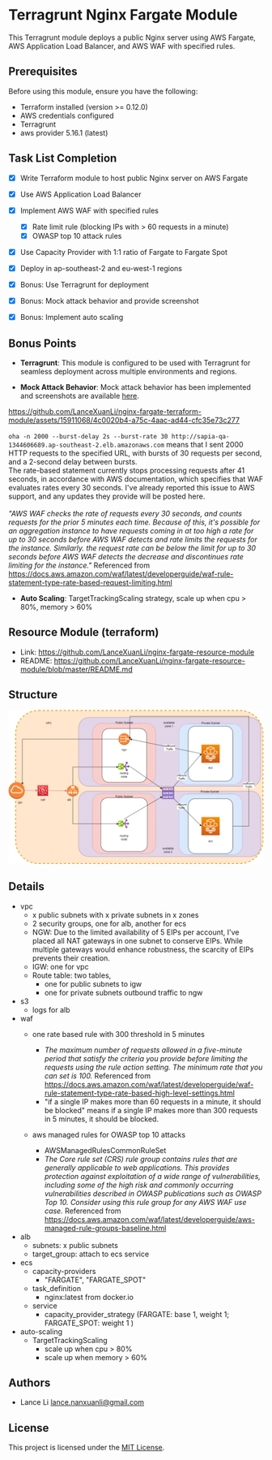 # Terragrunt Nginx Fargate Module

This Terragrunt module deploys a public Nginx server using AWS Fargate, AWS Application Load Balancer, and AWS WAF with specified rules.

## Prerequisites

Before using this module, ensure you have the following:

- Terraform installed (version >= 0.12.0)
- AWS credentials configured
- Terragrunt
- aws provider 5.16.1 (latest)

## Task List Completion

- [x] Write Terraform module to host public Nginx server on AWS Fargate
- [x] Use AWS Application Load Balancer
- [x] Implement AWS WAF with specified rules
    - [x] Rate limit rule (blocking IPs with > 60 requests in a minute)
    - [x] OWASP top 10 attack rules
- [x] Use Capacity Provider with 1:1 ratio of Fargate to Fargate Spot
- [x] Deploy in ap-southeast-2 and eu-west-1 regions
- [x] Bonus: Use Terragrunt for deployment
- [x] Bonus: Mock attack behavior and provide screenshot
- [x] Bonus: Implement auto scaling 





## Bonus Points

- **Terragrunt**: This module is configured to be used with Terragrunt for seamless deployment across multiple environments and regions.

- **Mock Attack Behavior**: Mock attack behavior has been implemented and screenshots are available [here](/screenshots/mock_attack.png).

https://github.com/LanceXuanLi/nginx-fargate-terraform-module/assets/15911068/4c0020b4-a75c-4aac-ad44-cfc35e73c277

`oha -n 2000 --burst-delay 2s --burst-rate 30 http://sapia-qa-1344606689.ap-southeast-2.elb.amazonaws.com` means that I sent 2000 HTTP requests to the specified URL, with bursts of 30 requests per second, and a 2-second delay between bursts.\
The rate-based statement currently stops processing requests after 41 seconds, in accordance with AWS documentation, which specifies that WAF evaluates rates every 30 seconds. I've already reported this issue to AWS support, and any updates they provide will be posted here.\
\
*"AWS WAF checks the rate of requests every 30 seconds, and counts requests for the prior 5 minutes each time. Because of this, it's possible for an aggregation instance to have requests coming in at too high a rate for up to 30 seconds before AWS WAF detects and rate limits the requests for the instance. Similarly. the request rate can be below the limit for up to 30 seconds before AWS WAF detects the decrease and discontinues rate limiting for the instance."*  Referenced from  https://docs.aws.amazon.com/waf/latest/developerguide/waf-rule-statement-type-rate-based-request-limiting.html

- **Auto Scaling**: TargetTrackingScaling strategy, scale up when cpu > 80%, memory > 60%

## Resource Module (terraform)
- Link: https://github.com/LanceXuanLi/nginx-fargate-resource-module
- README: https://github.com/LanceXuanLi/nginx-fargate-resource-module/blob/master/README.md

## Structure
![](Nginx%20Diagram.drawio.png)

## Details
- vpc 
  - x public subnets with x private subnets in x zones
  - 2 security groups, one for alb, another for ecs
  - NGW: Due to the limited availability of 5 EIPs per account, I've placed all NAT gateways in one subnet to conserve EIPs. While multiple gateways would enhance robustness, the scarcity of EIPs prevents their creation.
  - IGW: one for vpc
  - Route table: two tables, 
    - one for public subnets to igw
    - one for private subnets outbound traffic to ngw
- s3
  - logs for alb
- waf
  - one rate based rule with 300 threshold in 5 minutes
    - *The maximum number of requests allowed in a five-minute period that satisfy the criteria you provide before limiting the requests using the rule action setting. The minimum rate that you can set is 100.* Referenced from https://docs.aws.amazon.com/waf/latest/developerguide/waf-rule-statement-type-rate-based-high-level-settings.html
    - "if a single IP makes more than 60 requests in a minute, it should be blocked" means if a single IP makes more than 300 requests in 5 minutes, it should be blocked.
   
  - aws managed rules for OWASP top 10 attacks
    - AWSManagedRulesCommonRuleSet
    - *The Core rule set (CRS) rule group contains rules that are generally applicable to web applications. This provides protection against exploitation of a wide range of vulnerabilities, including some of the high risk and commonly occurring vulnerabilities described in OWASP publications such as OWASP Top 10. Consider using this rule group for any AWS WAF use case.* Referenced from https://docs.aws.amazon.com/waf/latest/developerguide/aws-managed-rule-groups-baseline.html
- alb
  - subnets: x public subnets
  - target_group: attach to ecs service
- ecs
  - capacity-providers
    - "FARGATE", "FARGATE_SPOT"
  - task_definition 
    - nginx:latest from docker.io
  - service
    - capacity_provider_strategy (FARGATE: base 1, weight 1; FARGATE_SPOT: weight 1 )
- auto-scaling
  - TargetTrackingScaling
    - scale up when cpu > 80%
    - scale up when memory > 60%

## Authors

- Lance Li <lance.nanxuanli@gmail.com>

## License

This project is licensed under the [MIT License](LICENSE).
